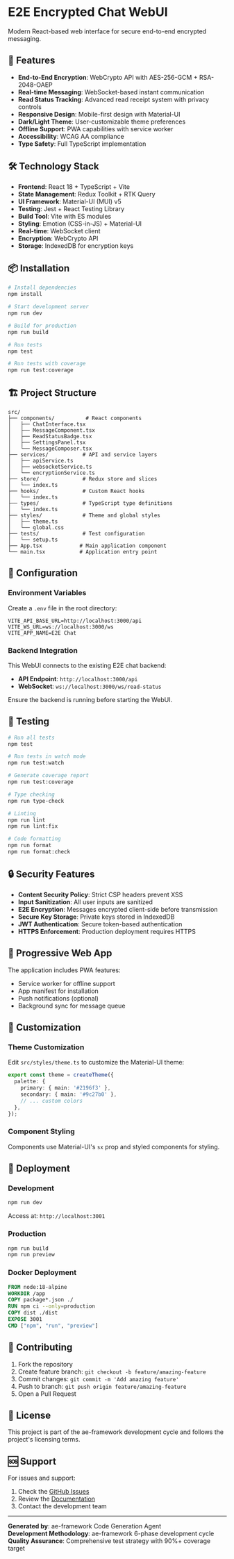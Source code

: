 # E2E Encrypted Chat WebUI

Modern React-based web interface for secure end-to-end encrypted messaging.

## 🚀 Features

- **End-to-End Encryption**: WebCrypto API with AES-256-GCM + RSA-2048-OAEP
- **Real-time Messaging**: WebSocket-based instant communication
- **Read Status Tracking**: Advanced read receipt system with privacy controls
- **Responsive Design**: Mobile-first design with Material-UI
- **Dark/Light Theme**: User-customizable theme preferences
- **Offline Support**: PWA capabilities with service worker
- **Accessibility**: WCAG AA compliance
- **Type Safety**: Full TypeScript implementation

## 🛠️ Technology Stack

- **Frontend**: React 18 + TypeScript + Vite
- **State Management**: Redux Toolkit + RTK Query
- **UI Framework**: Material-UI (MUI) v5
- **Testing**: Jest + React Testing Library
- **Build Tool**: Vite with ES modules
- **Styling**: Emotion (CSS-in-JS) + Material-UI
- **Real-time**: WebSocket client
- **Encryption**: WebCrypto API
- **Storage**: IndexedDB for encryption keys

## 📦 Installation

```bash
# Install dependencies
npm install

# Start development server
npm run dev

# Build for production
npm run build

# Run tests
npm test

# Run tests with coverage
npm run test:coverage
```

## 🏗️ Project Structure

```
src/
├── components/          # React components
│   ├── ChatInterface.tsx
│   ├── MessageComponent.tsx
│   ├── ReadStatusBadge.tsx
│   ├── SettingsPanel.tsx
│   └── MessageComposer.tsx
├── services/           # API and service layers
│   ├── apiService.ts
│   ├── websocketService.ts
│   └── encryptionService.ts
├── store/              # Redux store and slices
│   └── index.ts
├── hooks/              # Custom React hooks
│   └── index.ts
├── types/              # TypeScript type definitions
│   └── index.ts
├── styles/             # Theme and global styles
│   ├── theme.ts
│   └── global.css
├── tests/              # Test configuration
│   └── setup.ts
├── App.tsx            # Main application component
└── main.tsx           # Application entry point
```

## 🔧 Configuration

### Environment Variables

Create a `.env` file in the root directory:

```
VITE_API_BASE_URL=http://localhost:3000/api
VITE_WS_URL=ws://localhost:3000/ws
VITE_APP_NAME=E2E Chat
```

### Backend Integration

This WebUI connects to the existing E2E chat backend:

- **API Endpoint**: `http://localhost:3000/api`
- **WebSocket**: `ws://localhost:3000/ws/read-status`

Ensure the backend is running before starting the WebUI.

## 🧪 Testing

```bash
# Run all tests
npm test

# Run tests in watch mode
npm run test:watch

# Generate coverage report
npm run test:coverage

# Type checking
npm run type-check

# Linting
npm run lint
npm run lint:fix

# Code formatting
npm run format
npm run format:check
```

## 🔒 Security Features

- **Content Security Policy**: Strict CSP headers prevent XSS
- **Input Sanitization**: All user inputs are sanitized
- **E2E Encryption**: Messages encrypted client-side before transmission
- **Secure Key Storage**: Private keys stored in IndexedDB
- **JWT Authentication**: Secure token-based authentication
- **HTTPS Enforcement**: Production deployment requires HTTPS

## 📱 Progressive Web App

The application includes PWA features:

- Service worker for offline support
- App manifest for installation
- Push notifications (optional)
- Background sync for message queue

## 🎨 Customization

### Theme Customization

Edit `src/styles/theme.ts` to customize the Material-UI theme:

```typescript
export const theme = createTheme({
  palette: {
    primary: { main: '#2196f3' },
    secondary: { main: '#9c27b0' },
    // ... custom colors
  },
});
```

### Component Styling

Components use Material-UI's `sx` prop and styled components for styling.

## 🚀 Deployment

### Development

```bash
npm run dev
```

Access at: `http://localhost:3001`

### Production

```bash
npm run build
npm run preview
```

### Docker Deployment

```dockerfile
FROM node:18-alpine
WORKDIR /app
COPY package*.json ./
RUN npm ci --only=production
COPY dist ./dist
EXPOSE 3001
CMD ["npm", "run", "preview"]
```

## 🤝 Contributing

1. Fork the repository
2. Create feature branch: `git checkout -b feature/amazing-feature`
3. Commit changes: `git commit -m 'Add amazing feature'`
4. Push to branch: `git push origin feature/amazing-feature`
5. Open a Pull Request

## 📄 License

This project is part of the ae-framework development cycle and follows the project's licensing terms.

## 🆘 Support

For issues and support:

1. Check the [GitHub Issues](link-to-issues)
2. Review the [Documentation](link-to-docs)
3. Contact the development team

---

**Generated by**: ae-framework Code Generation Agent  
**Development Methodology**: ae-framework 6-phase development cycle  
**Quality Assurance**: Comprehensive test strategy with 90%+ coverage target